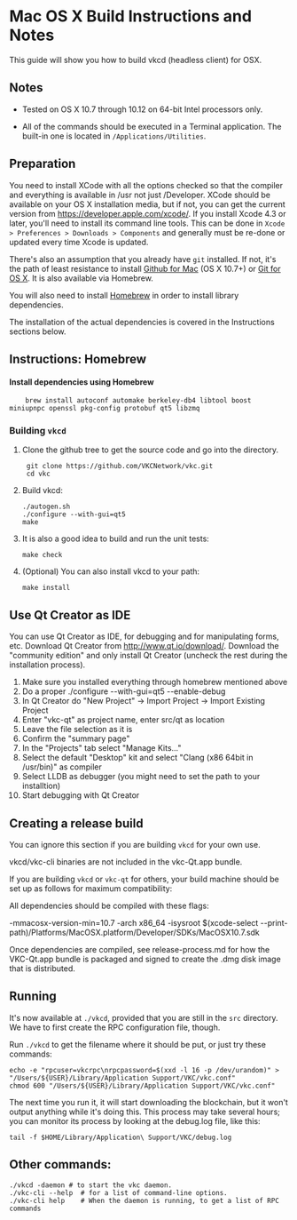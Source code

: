 Mac OS X Build Instructions and Notes
====================================
This guide will show you how to build vkcd (headless client) for OSX.

Notes
-----

* Tested on OS X 10.7 through 10.12 on 64-bit Intel processors only.

* All of the commands should be executed in a Terminal application. The
built-in one is located in `/Applications/Utilities`.

Preparation
-----------

You need to install XCode with all the options checked so that the compiler
and everything is available in /usr not just /Developer. XCode should be
available on your OS X installation media, but if not, you can get the
current version from https://developer.apple.com/xcode/. If you install
Xcode 4.3 or later, you'll need to install its command line tools. This can
be done in `Xcode > Preferences > Downloads > Components` and generally must
be re-done or updated every time Xcode is updated.

There's also an assumption that you already have `git` installed. If
not, it's the path of least resistance to install [Github for Mac](https://mac.github.com/)
(OS X 10.7+) or
[Git for OS X](https://code.google.com/p/git-osx-installer/). It is also
available via Homebrew.

You will also need to install [Homebrew](http://brew.sh) in order to install library
dependencies.

The installation of the actual dependencies is covered in the Instructions
sections below.

Instructions: Homebrew
----------------------

#### Install dependencies using Homebrew

        brew install autoconf automake berkeley-db4 libtool boost miniupnpc openssl pkg-config protobuf qt5 libzmq

### Building `vkcd`

1. Clone the github tree to get the source code and go into the directory.

        git clone https://github.com/VKCNetwork/vkc.git
        cd vkc

2.  Build vkcd:

        ./autogen.sh
        ./configure --with-gui=qt5
        make

3.  It is also a good idea to build and run the unit tests:

        make check

4.  (Optional) You can also install vkcd to your path:

        make install

Use Qt Creator as IDE
------------------------
You can use Qt Creator as IDE, for debugging and for manipulating forms, etc.
Download Qt Creator from http://www.qt.io/download/. Download the "community edition" and only install Qt Creator (uncheck the rest during the installation process).

1. Make sure you installed everything through homebrew mentioned above
2. Do a proper ./configure --with-gui=qt5 --enable-debug
3. In Qt Creator do "New Project" -> Import Project -> Import Existing Project
4. Enter "vkc-qt" as project name, enter src/qt as location
5. Leave the file selection as it is
6. Confirm the "summary page"
7. In the "Projects" tab select "Manage Kits..."
8. Select the default "Desktop" kit and select "Clang (x86 64bit in /usr/bin)" as compiler
9. Select LLDB as debugger (you might need to set the path to your installtion)
10. Start debugging with Qt Creator

Creating a release build
------------------------
You can ignore this section if you are building `vkcd` for your own use.

vkcd/vkc-cli binaries are not included in the vkc-Qt.app bundle.

If you are building `vkcd` or `vkc-qt` for others, your build machine should be set up
as follows for maximum compatibility:

All dependencies should be compiled with these flags:

 -mmacosx-version-min=10.7
 -arch x86_64
 -isysroot $(xcode-select --print-path)/Platforms/MacOSX.platform/Developer/SDKs/MacOSX10.7.sdk

Once dependencies are compiled, see release-process.md for how the VKC-Qt.app
bundle is packaged and signed to create the .dmg disk image that is distributed.

Running
-------

It's now available at `./vkcd`, provided that you are still in the `src`
directory. We have to first create the RPC configuration file, though.

Run `./vkcd` to get the filename where it should be put, or just try these
commands:

    echo -e "rpcuser=vkcrpc\nrpcpassword=$(xxd -l 16 -p /dev/urandom)" > "/Users/${USER}/Library/Application Support/VKC/vkc.conf"
    chmod 600 "/Users/${USER}/Library/Application Support/VKC/vkc.conf"

The next time you run it, it will start downloading the blockchain, but it won't
output anything while it's doing this. This process may take several hours;
you can monitor its process by looking at the debug.log file, like this:

    tail -f $HOME/Library/Application\ Support/VKC/debug.log

Other commands:
-------

    ./vkcd -daemon # to start the vkc daemon.
    ./vkc-cli --help  # for a list of command-line options.
    ./vkc-cli help    # When the daemon is running, to get a list of RPC commands
